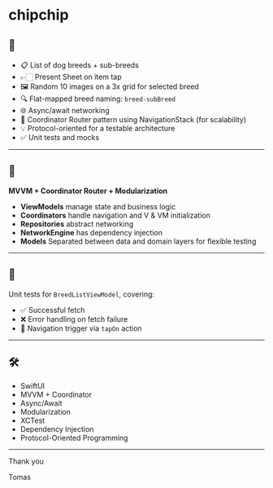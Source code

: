 # chipchip

## 📱

- 📋 List of dog breeds + sub-breeds
- 👉🏻 Present Sheet on item tap
- 🖼️ Random 10 images on a 3x grid for selected breed
- 🔍 Flat-mapped breed naming: `breed-subBreed`
- 🌐 Async/await networking
- 🧭 Coordinator Router pattern using NavigationStack (for scalability)
- 💡 Protocol-oriented for a testable architecture
- ✅ Unit tests and mocks

---

## 🧠

**MVVM + Coordinator Router + Modularization**

- **ViewModels** manage state and business logic
- **Coordinators** handle navigation and V & VM initialization
- **Repositories** abstract networking
- **NetworkEngine** has dependency injection
- **Models** Separated between data and domain layers for flexible testing

---

## 🧪

Unit tests for `BreedListViewModel`, covering:

- ✅ Successful fetch
- ❌ Error handling on fetch failure
- 🧭 Navigation trigger via `tapOn` action

---

## 🛠

- SwiftUI
- MVVM + Coordinator
- Async/Await
- Modularization
- XCTest
- Dependency Injection
- Protocol-Oriented Programming

---

Thank you

Tomas
